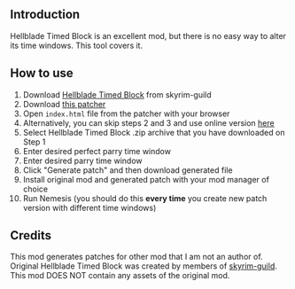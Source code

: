 ## Introduction

Hellblade Timed Block is an excellent mod, but there is no easy way to alter its time windows. This tool covers it.

## How to use

1. Download [Hellblade Timed Block](https://www.skyrim-guild.com/mods/hellblade-timed-block)  from skyrim-guild
1. Download [this patcher](https://www.nexusmods.com/skyrimspecialedition/mods/101311?tab=files)
1. Open `index.html` file from the patcher with your browser
1. Alternatively, you can skip steps 2 and 3 and use online version [here](https://hbtb-patcher.netlify.app/)
1. Select Hellblade Timed Block .zip archive that you have downloaded on Step 1
1. Enter desired perfect parry time window
1. Enter desired parry time window
1. Click "Generate patch" and then download generated file
1. Install original mod and generated patch with your mod manager of choice
1. Run Nemesis (you should do this **every time** you create new patch version with different time windows)

## Credits

This mod generates patches for other mod that I am not an author of.  
Original Hellblade Timed Block was created by members of [skyrim-guild](https://www.skyrim-guild.com/).  
This mod DOES NOT contain any assets of the original mod.